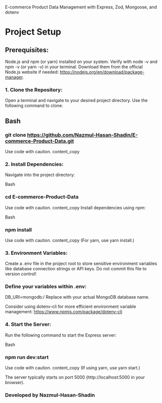  
E-commerce Product Data Management with Express, Zod, Mongoose, and dotenv

# Project Setup

## Prerequisites:

Node.js and npm (or yarn) installed on your system. Verify with node -v and npm -v (or yarn -v) in your terminal. Download them from the official Node.js website if needed: https://nodejs.org/en/download/package-manager.

### 1. Clone the Repository:

Open a terminal and navigate to your desired project directory. Use the following command to clone:

## Bash
### git clone https://github.com/Nazmul-Hasan-Shadin/E-commerce-Product-Data.git
Use code with caution.
content_copy
### 2. Install Dependencies:

Navigate into the project directory:

Bash
### cd E-commerce-Product-Data
Use code with caution.
content_copy
Install dependencies using npm:

Bash
### npm install
Use code with caution.
content_copy
(For yarn, use yarn install.)

### 3. Environment Variables:

Create a .env file in the project root to store sensitive environment variables like database connection strings or API keys. Do not commit this file to version control!

### Define your variables within .env:

DB_URI=mongodb:<your uri of mongodb>/<your-database-name>
Replace <your-database-name> with your actual MongoDB database name.

Consider using dotenv-cli for more efficient environment variable management: https://www.npmjs.com/package/dotenv-cli

### 4. Start the Server:

Run the following command to start the Express server:

Bash
### npm run dev:start
Use code with caution.
content_copy
(If using yarn, use yarn start.)

The server typically starts on port 5000 (http://localhost:5000 in your browser).

### Developed by Nazmul-Hasan-Shadin

